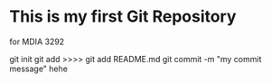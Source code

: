 # This is my first Git Repository
for MDIA 3292

git init
git add <filename> >>>> git add README.md
git commit -m "my commit message"
hehe